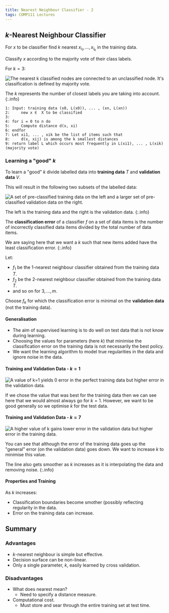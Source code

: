 ```yaml
---
title: Nearest Neighbour Classifier - 2
tags: COMP111 Lectures
---
```

## $k$-Nearest Neighbour Classifier
For $x$ to be classifier find $k$ nearest $x_{i_1},\ldots,x_{i_k}$ in the training data.

Classify $x$ according to the majority vote of their class labels.

For $k=3$:

![The nearest k classified nodes are connected to an unclassified node. It's classification is defined by majority vote.]({{site.baseurl}}/assets/comp111/lectures/2020-12-10-2-1.png)

The $k$ represents the number of closest labels you are taking into account.
{:.info}

```
1: Input: training data (x0, L(x0)), ... , (xn, L(xn))
2:     new x ∈  X to be classified
3:
4: for i = 0 to n do
5:     Compute distance d(x, xi)
6: endfor
7: Let xi1, ... , xik be the list of items such that
8:     d(x, xij) is among the k smallest distances
9: return label L which occurs most frequently in L(xi1), ... , L(xik) (majority vote)
```

### Learning a "good" $k$
To learn a "good" $k$ divide labelled data into **training data** $T$ and **validation data** $V$.

This will result in the following two subsets of the labelled data:

![A set of pre-classified training data on the left and a larger set of pre-classified validation data on the right.]({{site.baseurl}}/assets/comp111/lectures/2020-12-10-2-2.png)

The left is the training data and the right is the validation data.
{:.info}

The **classification error** of a classifier $f$ on a set of data items is the number of incorrectly classified data items divided by the total number of data items.

We are saying here that we want a $k$ such that new items added have the least classification error.
{:.info}

Let:

* $f_1$ be the 1-nearest neighbour classifier obtained from the training data $T$.
* $f_2$ be the 2-nearest neighbour classifier obtained from the training data $T$.
* and so on for $3,\ldots,m$.

Choose $f_k$ for which the classification error is minimal on the **validation data** (not the training data).

#### Generalisation

* The aim of supervised learning is to do well on test data that is not know during learning.
* Choosing the values for parameters (here $k$) that minimise the classification error on the training data is not necessarily the best policy.
* We want the learning algorithm to model true regularities in the data and ignore noise in the data.

#### Training and Validation Data - $k=1$

![A value of k=1 yields 0 error in the perfect training data but higher error in the validation data.]({{site.baseurl}}/assets/comp111/lectures/2020-12-10-2-3.png)

If we chose the value that was best for the training data then we can see here that we would almost always go for $k=1$. However, we want to be good generally so we optimise $k$ for the test data.

#### Training and Validation Data - $k=7$

![A higher value of k gains lower error in the validation data but higher error in the training data.]({{site.baseurl}}/assets/comp111/lectures/2020-12-10-2-4.png)

You can see that although the error of the training data goes up the "general" error (on the validation data) goes down. We want to increase $k$ to  minimise this value.

The line also gets smoother as $k$ increases as it is interpolating the data and removing noise.
{:.info}

#### Properties and Training
As $k$ increases:

* Classification boundaries become smother (possibly reflecting regularity in the data.
* Error on the training data can increase.

## Summary
### Advantages

* $k$-nearest neighbour is simple but effective.
* Decision surface can be non-linear.
* Only a single parameter, $k$, easily learned by cross validation.

### Disadvantages

* What does nearest mean?
	* Need to specify a distance measure.
* Computational cost.
	* Must store and sear through the entire training set at test time.